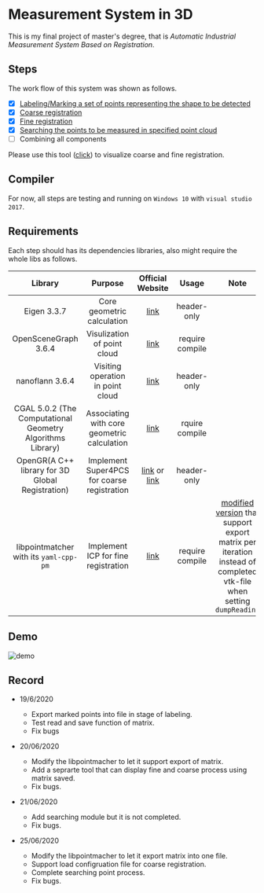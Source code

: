 # Measurement System in 3D

This is my final project of master's degree,  that is *Automatic Industrial Measurement System Based on Registration*.

## Steps

The work flow of this system was shown as follows.

- [x] [Labeling/Marking a set of points representing the shape to be detected](./labeling_points)
- [x] [Coarse registration](./coarse_registration)
- [x] [Fine registration](./fine_registration)
- [x] [Searching the points to be measured in specified point cloud](./search_points)
- [ ] Combining all components

Please use this tool ([click](./display_fine_and_coarse)) to visualize coarse and fine registration.

## Compiler

For now, all steps are testing and running on `Windows 10` with `visual studio 2017`.

## Requirements

Each step should has its dependencies libraries, also might require the whole libs as follows.

| Library | Purpose | Official Website | Usage| Note |
| :---:         |     :---:     | :---: | :---:|:---:|
 | Eigen 3.3.7   |  Core geometric calculation     | [link](http://eigen.tuxfamily.org/index.php?title=Main_Page)    | header-only | |
| OpenSceneGraph 3.6.4  |  Visulization of point cloud     | [link](http://www.openscenegraph.org/)    | require compile | |
| nanoflann 3.6.4  | Visiting operation in point cloud     | [link](https://github.com/jlblancoc/nanoflann)   | header-only | |
| CGAL 5.0.2  (The Computational Geometry Algorithms Library) | Associating with core geometric calculation     | [link](https://www.cgal.org/)   | rquire compile| |
| OpenGR(A C++ library for 3D Global Registration)  |  Implement Super4PCS for coarse registration  | [link](https://github.com/STORM-IRIT/OpenGR) or [link](https://storm-irit.github.io/OpenGR/index.html)   | header-only | |
| libpointmatcher with its `yaml-cpp-pm`   | Implement  ICP  for fine registration    | [link](https://github.com/ethz-asl/libpointmatcher)   | require compile | [modified version](https://github.com/Gltina/libpointmatcher) that support export matrix per iteration instead of completed vtk-file when setting `dumpReading`|

## Demo

![demo](./demo/demo.gif)

## Record

- 19/6/2020
  - Export marked points into file in stage of labeling.
  - Test read and save function of matrix.
  - Fix bugs

- 20/06/2020
  - Modify the libpointmacher to let it support export of matrix.
  - Add a seprarte tool that can display fine and coarse process using matrix saved.
  - Fix bugs.

- 21/06/2020
  - Add searching module but it is not completed.
  - Fix bugs.

- 25/06/2020
  - Modify the libpointmacher to let it export matrix into one file.
  - Support load configruation file for coarse registration.
  - Complete searching point process.
  - Fix bugs.

